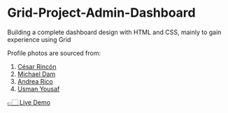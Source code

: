 # Grid-Project-Admin-Dashboard

<p>Building a complete dashboard design with HTML and CSS, mainly to gain experience using Grid</p>
<p>Profile photos are sourced from:</p>

<ol>
  <li><a href='https://unsplash.com/photos/XHVpWcr5grQ'>César Rincón</a></li>
  <li><a href='https://unsplash.com/photos/mEZ3PoFGs_k'>Michael Dam</a></li>
  <li><a href='https://unsplash.com/photos/yHhtT7-A1Xg'>Andrea Rico</a></li>
  <li><a href='https://unsplash.com/photos/q2q5CdLuWnI'>Usman Yousaf</a></li>
</ol>

<a href='https://xyzuka.github.io/Grid-Project-Admin-Dashboard/'>👉🏻 Live Demo</a>

